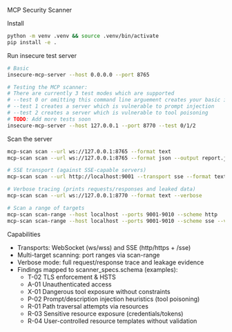 MCP Security Scanner

Install
```bash
python -m venv .venv && source .venv/bin/activate
pip install -e .
```

Run insecure test server
```bash
# Basic
insecure-mcp-server --host 0.0.0.0 --port 8765

# Testing the MCP scanner:
# There are currently 3 test modes which are supported
# --test 0 or omitting this command line arguement creates your basic insecure MCP server
# --test 1 creates a server which is vulnerable to prompt injection
# --test 2 creates a server which is vulnerable to tool poisoning
# TODO: Add more tests soon
insecure-mcp-server --host 127.0.0.1 --port 8770 --test 0/1/2
```

Scan the server
```bash
mcp-scan scan --url ws://127.0.0.1:8765 --format text
mcp-scan scan --url ws://127.0.0.1:8765 --format json --output report.json

# SSE transport (against SSE-capable servers)
mcp-scan scan --url http://localhost:9001 --transport sse --format text

# Verbose tracing (prints requests/responses and leaked data)
mcp-scan scan --url ws://127.0.0.1:8770 --format text --verbose

# Scan a range of targets
mcp-scan scan-range --host localhost --ports 9001-9010 --scheme http
mcp-scan scan-range --host localhost --ports 9001-9010 --scheme sse --verbose
```


Capabilities
- Transports: WebSocket (ws/wss) and SSE (http/https + /sse)
- Multi-target scanning: port ranges via scan-range
- Verbose mode: full request/response trace and leakage evidence
- Findings mapped to scanner_specs.schema (examples):
  - T-02 TLS enforcement & HSTS
  - A-01 Unauthenticated access
  - X-01 Dangerous tool exposure without constraints
  - P-02 Prompt/description injection heuristics (tool poisoning)
  - R-01 Path traversal attempts via resources
  - R-03 Sensitive resource exposure (credentials/tokens)
  - R-04 User-controlled resource templates without validation



